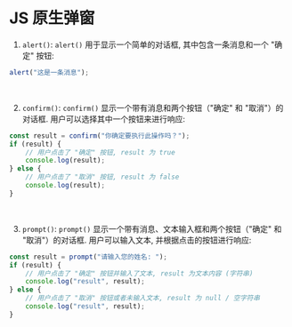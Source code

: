 # JS 原生弹窗

1. `alert()`: `alert()` 用于显示一个简单的对话框, 其中包含一条消息和一个 "确定" 按钮:

```javascript
alert("这是一条消息");
```

<br>

2. `confirm()`: `confirm()` 显示一个带有消息和两个按钮（"确定" 和 "取消"）的对话框. 用户可以选择其中一个按钮来进行响应:

```javascript
const result = confirm("你确定要执行此操作吗？");
if (result) {
    // 用户点击了 "确定" 按钮, result 为 true
    console.log(result);
} else {
    // 用户点击了 "取消" 按钮, result 为 false
    console.log(result);
}
```

<br>

3.  `prompt()`: `prompt()` 显示一个带有消息、文本输入框和两个按钮（"确定" 和 "取消"）的对话框. 用户可以输入文本, 并根据点击的按钮进行响应:

```js
const result = prompt("请输入您的姓名: ");
if (result) {
    // 用户点击了 "确定" 按钮并输入了文本, result 为文本内容 (字符串)
    console.log("result", result);
} else {
    // 用户点击了 "取消" 按钮或者未输入文本, result 为 null / 空字符串
    console.log("result", result);
}
```

<br>
